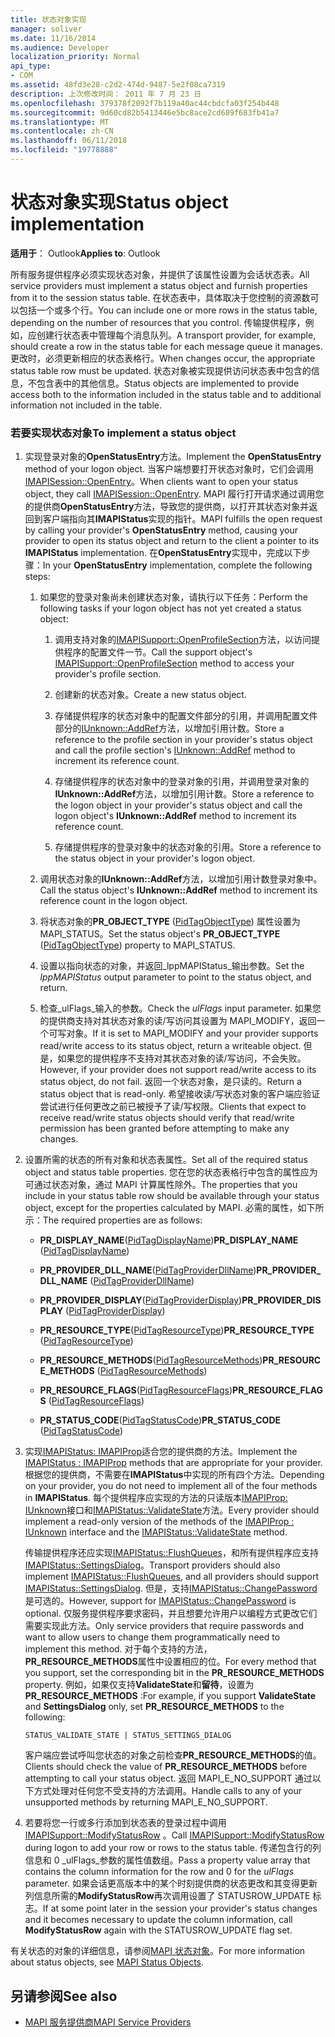 ```yaml
---
title: 状态对象实现
manager: soliver
ms.date: 11/16/2014
ms.audience: Developer
localization_priority: Normal
api_type:
- COM
ms.assetid: 48fd3e28-c2d2-474d-9487-5e2f08ca7319
description: 上次修改时间： 2011 年 7 月 23 日
ms.openlocfilehash: 379378f2092f7b119a40ac44cbdcfa03f254b448
ms.sourcegitcommit: 9d60cd82b5413446e5bc8ace2cd689f683fb41a7
ms.translationtype: MT
ms.contentlocale: zh-CN
ms.lasthandoff: 06/11/2018
ms.locfileid: "19778888"
---
```

# <a name="status-object-implementation"></a><span data-ttu-id="dba3c-103">状态对象实现</span><span class="sxs-lookup"><span data-stu-id="dba3c-103">Status object implementation</span></span>

<span data-ttu-id="dba3c-104">**适用于**： Outlook</span><span class="sxs-lookup"><span data-stu-id="dba3c-104">**Applies to**: Outlook</span></span> 
  
<span data-ttu-id="dba3c-105">所有服务提供程序必须实现状态对象，并提供了该属性设置为会话状态表。</span><span class="sxs-lookup"><span data-stu-id="dba3c-105">All service providers must implement a status object and furnish properties from it to the session status table.</span></span> <span data-ttu-id="dba3c-106">在状态表中，具体取决于您控制的资源数可以包括一个或多个行。</span><span class="sxs-lookup"><span data-stu-id="dba3c-106">You can include one or more rows in the status table, depending on the number of resources that you control.</span></span> <span data-ttu-id="dba3c-107">传输提供程序，例如，应创建行状态表中管理每个消息队列。</span><span class="sxs-lookup"><span data-stu-id="dba3c-107">A transport provider, for example, should create a row in the status table for each message queue it manages.</span></span> <span data-ttu-id="dba3c-108">更改时，必须更新相应的状态表格行。</span><span class="sxs-lookup"><span data-stu-id="dba3c-108">When changes occur, the appropriate status table row must be updated.</span></span> <span data-ttu-id="dba3c-109">状态对象被实现提供访问状态表中包含的信息，不包含表中的其他信息。</span><span class="sxs-lookup"><span data-stu-id="dba3c-109">Status objects are implemented to provide access both to the information included in the status table and to additional information not included in the table.</span></span>
  
### <a name="to-implement-a-status-object"></a><span data-ttu-id="dba3c-110">若要实现状态对象</span><span class="sxs-lookup"><span data-stu-id="dba3c-110">To implement a status object</span></span>

1. <span data-ttu-id="dba3c-111">实现登录对象的**OpenStatusEntry**方法。</span><span class="sxs-lookup"><span data-stu-id="dba3c-111">Implement the **OpenStatusEntry** method of your logon object.</span></span> <span data-ttu-id="dba3c-112">当客户端想要打开状态对象时，它们会调用[IMAPISession::OpenEntry](imapisession-openentry.md)。</span><span class="sxs-lookup"><span data-stu-id="dba3c-112">When clients want to open your status object, they call [IMAPISession::OpenEntry](imapisession-openentry.md).</span></span> <span data-ttu-id="dba3c-113">MAPI 履行打开请求通过调用您的提供商**OpenStatusEntry**方法，导致您的提供商，以打开其状态对象并返回到客户端指向其**IMAPIStatus**实现的指针。</span><span class="sxs-lookup"><span data-stu-id="dba3c-113">MAPI fulfills the open request by calling your provider's **OpenStatusEntry** method, causing your provider to open its status object and return to the client a pointer to its **IMAPIStatus** implementation.</span></span> <span data-ttu-id="dba3c-114">在**OpenStatusEntry**实现中，完成以下步骤：</span><span class="sxs-lookup"><span data-stu-id="dba3c-114">In your **OpenStatusEntry** implementation, complete the following steps:</span></span> 
    
   1. <span data-ttu-id="dba3c-115">如果您的登录对象尚未创建状态对象，请执行以下任务：</span><span class="sxs-lookup"><span data-stu-id="dba3c-115">Perform the following tasks if your logon object has not yet created a status object:</span></span>
    
      1. <span data-ttu-id="dba3c-116">调用支持对象的[IMAPISupport::OpenProfileSection](imapisupport-openprofilesection.md)方法，以访问提供程序的配置文件一节。</span><span class="sxs-lookup"><span data-stu-id="dba3c-116">Call the support object's [IMAPISupport::OpenProfileSection](imapisupport-openprofilesection.md) method to access your provider's profile section.</span></span> 
          
      2. <span data-ttu-id="dba3c-117">创建新的状态对象。</span><span class="sxs-lookup"><span data-stu-id="dba3c-117">Create a new status object.</span></span>
          
      3. <span data-ttu-id="dba3c-118">存储提供程序的状态对象中的配置文件部分的引用，并调用配置文件部分的[IUnknown::AddRef](http://msdn.microsoft.com/library/b4316efd-73d4-4995-b898-8025a316ba63%28Office.15%29.aspx)方法，以增加引用计数。</span><span class="sxs-lookup"><span data-stu-id="dba3c-118">Store a reference to the profile section in your provider's status object and call the profile section's [IUnknown::AddRef](http://msdn.microsoft.com/library/b4316efd-73d4-4995-b898-8025a316ba63%28Office.15%29.aspx) method to increment its reference count.</span></span> 
          
      4. <span data-ttu-id="dba3c-119">存储提供程序的状态对象中的登录对象的引用，并调用登录对象的**IUnknown::AddRef**方法，以增加引用计数。</span><span class="sxs-lookup"><span data-stu-id="dba3c-119">Store a reference to the logon object in your provider's status object and call the logon object's **IUnknown::AddRef** method to increment its reference count.</span></span> 
          
      5. <span data-ttu-id="dba3c-120">存储提供程序的登录对象中的状态对象的引用。</span><span class="sxs-lookup"><span data-stu-id="dba3c-120">Store a reference to the status object in your provider's logon object.</span></span>
    
   2. <span data-ttu-id="dba3c-121">调用状态对象的**IUnknown::AddRef**方法，以增加引用计数登录对象中。</span><span class="sxs-lookup"><span data-stu-id="dba3c-121">Call the status object's **IUnknown::AddRef** method to increment its reference count in the logon object.</span></span> 
    
   3. <span data-ttu-id="dba3c-122">将状态对象的**PR_OBJECT_TYPE** ([PidTagObjectType](pidtagobjecttype-canonical-property.md)) 属性设置为 MAPI_STATUS。</span><span class="sxs-lookup"><span data-stu-id="dba3c-122">Set the status object's **PR_OBJECT_TYPE** ([PidTagObjectType](pidtagobjecttype-canonical-property.md)) property to MAPI_STATUS.</span></span>
    
   4. <span data-ttu-id="dba3c-123">设置以指向状态的对象，并返回_lppMAPIStatus_输出参数。</span><span class="sxs-lookup"><span data-stu-id="dba3c-123">Set the  _lppMAPIStatus_ output parameter to point to the status object, and return.</span></span> 
    
   5. <span data-ttu-id="dba3c-124">检查_ulFlags_输入的参数。</span><span class="sxs-lookup"><span data-stu-id="dba3c-124">Check the  _ulFlags_ input parameter.</span></span> <span data-ttu-id="dba3c-125">如果您的提供商支持对其状态对象的读/写访问其设置为 MAPI_MODIFY，返回一个可写对象。</span><span class="sxs-lookup"><span data-stu-id="dba3c-125">If it is set to MAPI_MODIFY and your provider supports read/write access to its status object, return a writeable object.</span></span> <span data-ttu-id="dba3c-126">但是，如果您的提供程序不支持对其状态对象的读/写访问，不会失败。</span><span class="sxs-lookup"><span data-stu-id="dba3c-126">However, if your provider does not support read/write access to its status object, do not fail.</span></span> <span data-ttu-id="dba3c-127">返回一个状态对象，是只读的。</span><span class="sxs-lookup"><span data-stu-id="dba3c-127">Return a status object that is read-only.</span></span> <span data-ttu-id="dba3c-128">希望接收读/写状态对象的客户端应验证尝试进行任何更改之前已被授予了读/写权限。</span><span class="sxs-lookup"><span data-stu-id="dba3c-128">Clients that expect to receive read/write status objects should verify that read/write permission has been granted before attempting to make any changes.</span></span> 
    
2. <span data-ttu-id="dba3c-129">设置所需的状态的所有对象和状态表属性。</span><span class="sxs-lookup"><span data-stu-id="dba3c-129">Set all of the required status object and status table properties.</span></span> <span data-ttu-id="dba3c-130">您在您的状态表格行中包含的属性应为可通过状态对象，通过 MAPI 计算属性除外。</span><span class="sxs-lookup"><span data-stu-id="dba3c-130">The properties that you include in your status table row should be available through your status object, except for the properties calculated by MAPI.</span></span> <span data-ttu-id="dba3c-131">必需的属性，如下所示：</span><span class="sxs-lookup"><span data-stu-id="dba3c-131">The required properties are as follows:</span></span>
    
   - <span data-ttu-id="dba3c-132">**PR_DISPLAY_NAME**([PidTagDisplayName](pidtagdisplayname-canonical-property.md))</span><span class="sxs-lookup"><span data-stu-id="dba3c-132">**PR_DISPLAY_NAME** ([PidTagDisplayName](pidtagdisplayname-canonical-property.md))</span></span>
    
   - <span data-ttu-id="dba3c-133">**PR_PROVIDER_DLL_NAME**([PidTagProviderDllName](pidtagproviderdllname-canonical-property.md))</span><span class="sxs-lookup"><span data-stu-id="dba3c-133">**PR_PROVIDER_DLL_NAME** ([PidTagProviderDllName](pidtagproviderdllname-canonical-property.md))</span></span>
    
   - <span data-ttu-id="dba3c-134">**PR_PROVIDER_DISPLAY**([PidTagProviderDisplay](pidtagproviderdisplay-canonical-property.md))</span><span class="sxs-lookup"><span data-stu-id="dba3c-134">**PR_PROVIDER_DISPLAY** ([PidTagProviderDisplay](pidtagproviderdisplay-canonical-property.md))</span></span>
    
   - <span data-ttu-id="dba3c-135">**PR_RESOURCE_TYPE**([PidTagResourceType](pidtagresourcetype-canonical-property.md))</span><span class="sxs-lookup"><span data-stu-id="dba3c-135">**PR_RESOURCE_TYPE** ([PidTagResourceType](pidtagresourcetype-canonical-property.md))</span></span>
    
   - <span data-ttu-id="dba3c-136">**PR_RESOURCE_METHODS**([PidTagResourceMethods](pidtagresourcemethods-canonical-property.md))</span><span class="sxs-lookup"><span data-stu-id="dba3c-136">**PR_RESOURCE_METHODS** ([PidTagResourceMethods](pidtagresourcemethods-canonical-property.md))</span></span>
    
   - <span data-ttu-id="dba3c-137">**PR_RESOURCE_FLAGS**([PidTagResourceFlags](pidtagresourceflags-canonical-property.md))</span><span class="sxs-lookup"><span data-stu-id="dba3c-137">**PR_RESOURCE_FLAGS** ([PidTagResourceFlags](pidtagresourceflags-canonical-property.md))</span></span>
    
   - <span data-ttu-id="dba3c-138">**PR_STATUS_CODE**([PidTagStatusCode](pidtagstatuscode-canonical-property.md))</span><span class="sxs-lookup"><span data-stu-id="dba3c-138">**PR_STATUS_CODE** ([PidTagStatusCode](pidtagstatuscode-canonical-property.md))</span></span>
    
3. <span data-ttu-id="dba3c-139">实现[IMAPIStatus: IMAPIProp](imapistatusimapiprop.md)适合您的提供商的方法。</span><span class="sxs-lookup"><span data-stu-id="dba3c-139">Implement the [IMAPIStatus : IMAPIProp](imapistatusimapiprop.md) methods that are appropriate for your provider.</span></span> <span data-ttu-id="dba3c-140">根据您的提供商，不需要在**IMAPIStatus**中实现的所有四个方法。</span><span class="sxs-lookup"><span data-stu-id="dba3c-140">Depending on your provider, you do not need to implement all of the four methods in **IMAPIStatus**.</span></span> <span data-ttu-id="dba3c-141">每个提供程序应实现的方法的只读版本[IMAPIProp: IUnknown](imapipropiunknown.md)接口和[IMAPIStatus::ValidateState](imapistatus-validatestate.md)方法。</span><span class="sxs-lookup"><span data-stu-id="dba3c-141">Every provider should implement a read-only version of the methods of the [IMAPIProp : IUnknown](imapipropiunknown.md) interface and the [IMAPIStatus::ValidateState](imapistatus-validatestate.md) method.</span></span> 

   <span data-ttu-id="dba3c-142">传输提供程序还应实现[IMAPIStatus::FlushQueues](imapistatus-flushqueues.md)，和所有提供程序应支持[IMAPIStatus::SettingsDialog](imapistatus-settingsdialog.md)。</span><span class="sxs-lookup"><span data-stu-id="dba3c-142">Transport providers should also implement [IMAPIStatus::FlushQueues](imapistatus-flushqueues.md), and all providers should support [IMAPIStatus::SettingsDialog](imapistatus-settingsdialog.md).</span></span> <span data-ttu-id="dba3c-143">但是，支持[IMAPIStatus::ChangePassword](imapistatus-changepassword.md)是可选的。</span><span class="sxs-lookup"><span data-stu-id="dba3c-143">However, support for [IMAPIStatus::ChangePassword](imapistatus-changepassword.md) is optional.</span></span> <span data-ttu-id="dba3c-144">仅服务提供程序要求密码，并且想要允许用户以编程方式更改它们需要实现此方法。</span><span class="sxs-lookup"><span data-stu-id="dba3c-144">Only service providers that require passwords and want to allow users to change them programmatically need to implement this method.</span></span> <span data-ttu-id="dba3c-145">对于每个支持的方法， **PR_RESOURCE_METHODS**属性中设置相应的位。</span><span class="sxs-lookup"><span data-stu-id="dba3c-145">For every method that you support, set the corresponding bit in the **PR_RESOURCE_METHODS** property.</span></span> <span data-ttu-id="dba3c-146">例如，如果仅支持**ValidateState**和**留待**，设置为**PR_RESOURCE_METHODS** :</span><span class="sxs-lookup"><span data-stu-id="dba3c-146">For example, if you support **ValidateState** and **SettingsDialog** only, set **PR_RESOURCE_METHODS** to the following:</span></span> 
    
   `STATUS_VALIDATE_STATE | STATUS_SETTINGS_DIALOG`
    
   <span data-ttu-id="dba3c-147">客户端应尝试呼叫您状态的对象之前检查**PR_RESOURCE_METHODS**的值。</span><span class="sxs-lookup"><span data-stu-id="dba3c-147">Clients should check the value of **PR_RESOURCE_METHODS** before attempting to call your status object.</span></span> <span data-ttu-id="dba3c-148">返回 MAPI_E_NO_SUPPORT 通过以下方式处理对任何您不受支持的方法调用。</span><span class="sxs-lookup"><span data-stu-id="dba3c-148">Handle calls to any of your unsupported methods by returning MAPI_E_NO_SUPPORT.</span></span> 
    
4. <span data-ttu-id="dba3c-149">若要将您一行或多行添加到状态表的登录过程中调用[IMAPISupport::ModifyStatusRow](imapisupport-modifystatusrow.md) 。</span><span class="sxs-lookup"><span data-stu-id="dba3c-149">Call [IMAPISupport::ModifyStatusRow](imapisupport-modifystatusrow.md) during logon to add your row or rows to the status table.</span></span> <span data-ttu-id="dba3c-150">传递包含行的列信息和 0 _ulFlags_参数的属性值数组。</span><span class="sxs-lookup"><span data-stu-id="dba3c-150">Pass a property value array that contains the column information for the row and 0 for the  _ulFlags_ parameter.</span></span> <span data-ttu-id="dba3c-151">如果会话更高版本中的某个时刻提供商的状态更改和其变得更新列信息所需的**ModifyStatusRow**再次调用设置了 STATUSROW_UPDATE 标志。</span><span class="sxs-lookup"><span data-stu-id="dba3c-151">If at some point later in the session your provider's status changes and it becomes necessary to update the column information, call **ModifyStatusRow** again with the STATUSROW_UPDATE flag set.</span></span> 
    
<span data-ttu-id="dba3c-152">有关状态的对象的详细信息，请参阅[MAPI 状态对象](mapi-status-objects.md)。</span><span class="sxs-lookup"><span data-stu-id="dba3c-152">For more information about status objects, see [MAPI Status Objects](mapi-status-objects.md).</span></span>
  
## <a name="see-also"></a><span data-ttu-id="dba3c-153">另请参阅</span><span class="sxs-lookup"><span data-stu-id="dba3c-153">See also</span></span>

- [<span data-ttu-id="dba3c-154">MAPI 服务提供商</span><span class="sxs-lookup"><span data-stu-id="dba3c-154">MAPI Service Providers</span></span>](mapi-service-providers.md)

